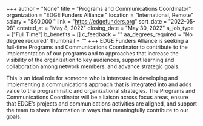 +++
author = "None"
title = "Programs and Communications Coordinator"
organization = "EDGE Funders Alliance "
location = "International, Remote"
salary = "$60,000 "
link = "https://edgefunders.org"
sort_date = "2022-05-08"
created_at = "May 8, 2022"
closing_date = "May 30, 2022"
a_job_type = ["Full Time"]
b_benefits = []
c_feedback = ""
aa_degrees_required = "No degree required"
thumbnail = ""
+++
EDGE Funders Alliance is seeking a full-time Programs and Communications Coordinator to contribute to the implementation of our programs and to approaches that increase the visibility of the organization to key audiences, support learning and collaboration among network members, and advance strategic goals.

This is an ideal role for someone who is interested in developing and implementing a communications approach that is integrated into and adds value to the programmatic and organizational strategies. The Programs and Communications Coordinator will be a liaison across focus areas, ensure that EDGE’s projects and communications activities are aligned, and support the team to share information in ways that meaningfully contribute to our goals.
